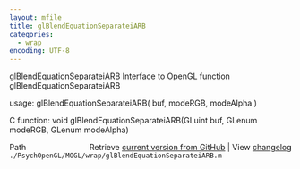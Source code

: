 ```yaml
---
layout: mfile
title: glBlendEquationSeparateiARB
categories:
  - wrap
encoding: UTF-8
---
```


glBlendEquationSeparateiARB  Interface to OpenGL function glBlendEquationSeparateiARB

usage:  glBlendEquationSeparateiARB( buf, modeRGB, modeAlpha )

C function:  void glBlendEquationSeparateiARB(GLuint buf, GLenum modeRGB, GLenum modeAlpha)


<div class="code_header" style="text-align:right;">
  <span style="float:left;">Path&nbsp;&nbsp;</span> <span class="counter">Retrieve <a href=
  "https://raw.github.com/Psychtoolbox-3/Psychtoolbox-3/beta/./PsychOpenGL/MOGL/wrap/glBlendEquationSeparateiARB.m">current version from GitHub</a> | View <a href=
  "https://github.com/Psychtoolbox-3/Psychtoolbox-3/commits/beta/./PsychOpenGL/MOGL/wrap/glBlendEquationSeparateiARB.m">changelog</a></span>
</div>
<div class="code">
  <code>./PsychOpenGL/MOGL/wrap/glBlendEquationSeparateiARB.m</code>
</div>
